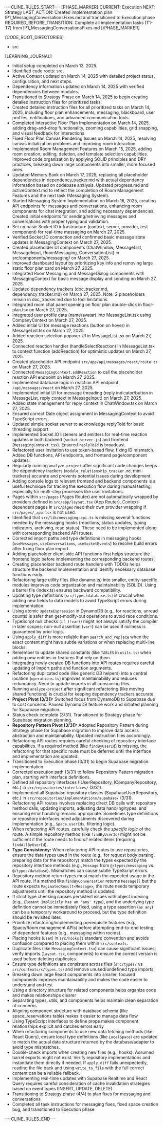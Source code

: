 ---CLINE_RULES_START---
[PHASE_MARKER]
CURRENT: Execution
NEXT: Strategy
LAST_ACTION: Created implementation plan IP1_MessagingConversationsFixes.md and transitioned to Execution phase
REQUIRED_BEFORE_TRANSITION: Complete all implementation tasks (T1-T7) from IP1_MessagingConversationsFixes.md
[/PHASE_MARKER]

[CODE_ROOT_DIRECTORIES]
- src

[LEARNING_JOURNAL]
- Initial setup completed on March 13, 2025.
- Identified code roots: src.
- Active Context updated on March 14, 2025 with detailed project status, configuration, and next steps.
- Dependency information updated on March 14, 2025 with verified dependencies between modules.
- Transitioned to Strategy Phase on March 14, 2025 to begin creating detailed instruction files for prioritized tasks.
- Created detailed instruction files for all prioritized tasks on March 14, 2025, including floor plan enhancements, messaging, blackboard, user profiles, notifications, and advanced communication tools.
- Completed Interactive Floor Plan Implementation on March 14, 2025, adding drag-and-drop functionality, zooming capabilities, grid snapping, and visual feedback for interactions.
- Fixed Floor Plan Canvas Rendering Issues on March 14, 2025, resolving canvas initialization problems and improving room interaction.
- Implemented Room Management Features on March 15, 2025, adding room creation, editing, deletion, and template selection capabilities. Improved code organization by applying SOLID principles and DRY practices, breaking down large components into smaller, more focused ones.
- Updated Memory Bank on March 17, 2025, replacing all placeholder dependencies in dependency_tracker.md with actual dependency information based on codebase analysis. Updated progress.md and activeContext.md to reflect the completion of Room Management Features and the next task (Messaging System).
- Started Messaging System Implementation on March 18, 2025, creating API endpoints for messages and conversations, enhancing room components for chat integration, and adding necessary dependencies. Created initial endpoints for sending/retrieving messages and conversations with proper typing and validation.
- Set up basic Socket.IO infrastructure (context, server, provider, test component) for real-time messaging on March 27, 2025.
- Verified Socket.IO connection and confirmed basic message state updates in MessagingContext on March 27, 2025.
- Created placeholder UI components (ChatWindow, MessageList, MessageInput, RoomMessaging, ConversationList) in src/components/messaging/ on March 27, 2025.
- Improved dashboard layout by prioritizing key info and removing large static floor plan card on March 27, 2025.
- Integrated RoomMessaging and MessageDialog components with MessagingContext for basic message display and sending on March 27, 2025.
- Updated dependency trackers (doc_tracker.md, dependency_tracker.md) on March 27, 2025. Note: 2 placeholders remain in doc_tracker.md due to tool limitations.
- Integrated room chat panel opening on floor plan double-click in floor-plan.tsx on March 27, 2025.
- Integrated user profile data (name/avatar) into MessageList.tsx using CompanyContext on March 27, 2025.
- Added initial UI for message reactions (button on hover) in MessageList.tsx on March 27, 2025.
- Added reaction selection popover UI in MessageList.tsx on March 27, 2025.
- Connected reaction handler (handleSelectReaction) in MessageList.tsx to context function (addReaction) for optimistic updates on March 27, 2025.
- Created placeholder API endpoint `src/app/api/messages/react/route.ts` on March 27, 2025.
- Connected `MessagingContext.addReaction` to call the placeholder reaction API endpoint on March 27, 2025.
- Implemented database logic in reaction API endpoint `/api/messages/react` on March 27, 2025.
- Implemented initial UI for message threading (reply indicator/button in MessageList, reply context in MessageInput) on March 27, 2025.
- Added state management for reply context in ChatWindow.tsx on March 27, 2025.
- Ensured correct Date object assignment in MessagingContext to avoid TypeScript errors.
- Updated simple socket server to acknowledge replyToId for basic threading support.
- Implemented Socket.IO listeners and emitters for real-time reaction updates in both backend (`socket-server.js`) and frontend (`MessagingContext.tsx`). Ensured `replyToId` is broadcast.
- Refactored user invitation to use token-based flow, fixing ID mismatch. Added DB functions, API endpoints, and frontend page/component updates.
- Regularly running `analyze-project` after significant code changes keeps the dependency trackers (`module_relationship_tracker.md`, mini-trackers) accurate and prevents potential issues during development.
- Adding console logs to relevant frontend and backend components is a useful technique for tracing the execution flow during manual testing, especially for multi-step processes like user invitations.
- Pages within `src/pages` (Pages Router) are not automatically wrapped by providers defined in `src/app/layout.tsx` (App Router). Context-dependent pages in `src/pages` need their own provider wrapping if `src/pages/_app.tsx` is not used.
- Identified that `src/lib/messaging-api.ts` is missing several functions needed by the messaging hooks (reactions, status updates, typing indicators, archiving, read status). These need to be implemented along with corresponding backend API routes.
- Corrected import paths and type definitions in messaging hooks (`useMessages`, `useConversations`, `useSocketEvents`) to resolve build errors after fixing floor plan import.
- Adding placeholder client-side API functions first helps structure the frontend logic before implementing the corresponding backend routes.
- Creating placeholder backend route handlers with TODOs helps structure the backend implementation and identify necessary database functions early.
- Refactoring large utility files (like dynamo.ts) into smaller, entity-specific modules improves code organization and maintainability (SOLID). Using a barrel file (index.ts) ensures backward compatibility.
- Updating type definitions (`src/types/database.ts`) is crucial when adding new fields to data models to avoid TypeScript errors during implementation.
- Using atomic `UpdateExpression` in DynamoDB (e.g., for reactions, unread counts) is safer than get-modify-put operations to avoid race conditions.
- TypeScript null checks (`if (!var)`) might not always satisfy the compiler in later scopes; non-null assertion (`var!`) can be used if nullness is guaranteed by prior logic.
- Using `apply_diff` is more reliable than `search_and_replace` when the exact content might have subtle variations or when replacing multi-line blocks.
- Remember to update shared constants (like `TABLES` in `utils.ts`) when adding new entities or features that rely on them.
- Integrating newly created DB functions into API routes requires careful updating of import paths and function arguments.
- Refactoring duplicated code (like generic DB helpers) into a central location (`operations.ts`) improves maintainability and reduces redundancy. Need to update imports in all consuming files.
- Running `analyze-project` after significant refactoring (like moving shared functions) is crucial for keeping dependency trackers accurate.
- **Project Pivot (3/31):** Switched focus from DynamoDB to Supabase due to cost concerns. Paused DynamoDB feature work and initiated planning for Supabase migration.
- Status check complete (3/31). Transitioned to Strategy phase for Supabase migration planning.
- **Repository Pattern Pivot (3/31):** Adopted Repository Pattern during Strategy phase for Supabase migration to improve data access abstraction and maintainability. Updated instruction files accordingly.
- Refactoring API routes requires careful checking of repository interface capabilities. If a required method (like `findByUserId`) is missing, the refactoring for that specific route must be deferred until the interface and implementation are updated.
- Transitioned to Execution phase (3/31) to begin Supabase migration implementation.
- Corrected execution path (3/31) to follow Repository Pattern migration plan, starting with interface definitions.
- Defined all repository interfaces (IUserRepository, ICompanyRepository, etc.) in `src/repositories/interfaces/` (3/31).
- Implemented all Supabase repository classes (SupabaseUserRepository, etc.) in `src/repositories/implementations/supabase/` (3/31).
- Refactoring API routes involves replacing direct DB calls with repository method calls, updating imports, adjusting data handling/types, and ensuring error handling remains appropriate. Sometimes type definitions or repository interfaces need adjustments discovered during implementation (e.g., `Space.userIds`, filtering logic).
- When refactoring API routes, carefully check the *specific logic* of the route. A simple repository method (like `findByUserId`) might not be sufficient if the route needs to find *all* related items (requiring `findAllByUserId`).
- **Type Consistency:** When refactoring API routes to use repositories, ensure the data types used in the route (e.g., for request body parsing, preparing data for the repository) match the types expected by the repository interface methods (e.g., `Message` from `@/types/messaging` vs. `@/types/database`). Mismatches can cause subtle TypeScript errors.
- Repository method return types must match the expected usage in the API route. If a method like `findByConversation` returns `Message[]` but the route expects `PaginatedResult<Message>`, the route needs temporary adjustments until the repository method is updated.
- If strict type checking causes persistent issues with object indexing (e.g., `Element implicitly has an 'any' type`), and the underlying type definition cannot be immediately fixed, using a type assertion (`as any`) can be a temporary workaround to proceed, but the type definition should be revisited later.
- Prioritize refactoring/implementing prerequisite features (e.g., Space/Room management APIs) before attempting end-to-end testing of dependent features (e.g., messaging within rooms).
- Placing hooks (`useX`) in `src/hooks` is standard convention and avoids confusion compared to placing them within `src/contexts`.
- Duplicate files (like `MessagingContext.tsx`) can cause significant issues; verify imports (`layout.tsx`, components) to ensure the correct version is used before deleting duplicates.
- Ensure type definitions are consistent across files (`src/types/` vs `src/contexts/x/types.ts`) and remove unused/undefined type imports.
- Breaking down large React components into smaller, focused components improves maintainability and makes the code easier to understand and test
- Using a directory structure for related components helps organize code and makes relationships clearer
- Separating types, utils, and components helps maintain clean separation of concerns
- Aligning component structure with database schema (like space_reservations table) makes it easier to manage data flow
- Using TypeScript interfaces to define props makes component relationships explicit and catches errors early
- When refactoring components to use new data fetching methods (like React Query), ensure local type definitions (like `LocalSpace`) are updated to match the actual data structure returned by the database/adapter to avoid type mismatches.
- Double-check imports when creating new files (e.g., hooks). Assumed barrel exports might not exist. Verify repository implementations and instantiate them directly if needed. If `apply_diff` fails unexpectedly, reading the file back and using `write_to_file` with the full correct content can be a reliable fallback.
- Implementing real-time updates with Supabase Realtime and React Query requires careful consideration of cache invalidation strategies based on event types (INSERT, UPDATE, DELETE).
- Transitioning to Strategy phase (4/4) to plan fixes for messaging and conversations
- Completed all task instructions for messaging fixes, fixed space creation bug, and transitioned to Execution phase

---CLINE_RULES_END---
